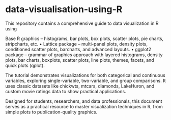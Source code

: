 # data-visualisation-using-R
This repository contains a comprehensive guide to data visualization in R using

Base R graphics – histograms, bar plots, box plots, scatter plots, pie charts, stripcharts, etc.
	•	Lattice package – multi-panel plots, density plots, conditioned scatter plots, barcharts, and advanced layouts.
	•	ggplot2 package – grammar of graphics approach with layered histograms, density plots, bar charts, boxplots, scatter plots, line plots, themes, facets, and quick plots (qplot).

The tutorial demonstrates visualizations for both categorical and continuous variables, exploring single-variable, two-variable, and group comparisons. It uses classic datasets like chickwts, mtcars, diamonds, LakeHuron, and custom movie ratings data to show practical applications.

Designed for students, researchers, and data professionals, this document serves as a practical resource to master visualization techniques in R, from simple plots to publication-quality graphics.
